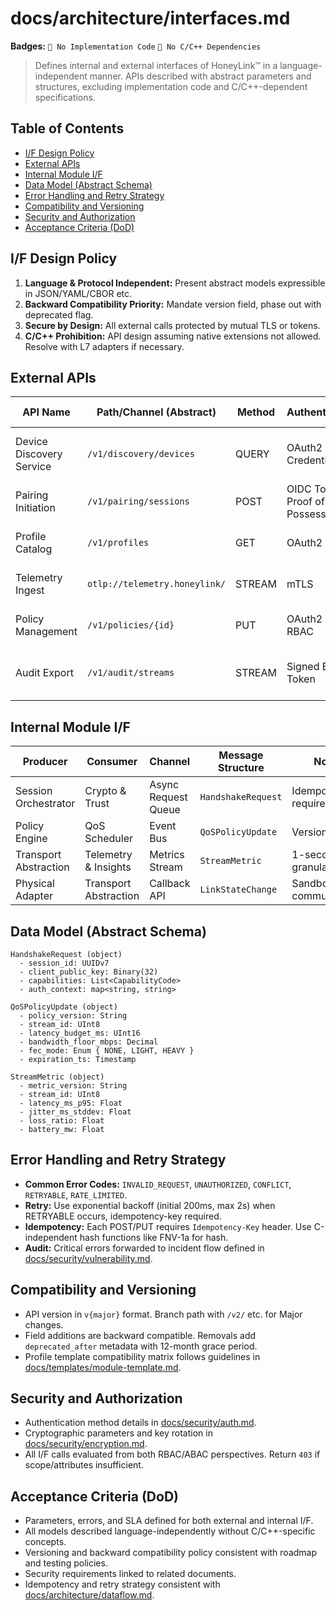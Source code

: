 # docs/architecture/interfaces.md

**Badges:** `🚫 No Implementation Code` `🚫 No C/C++ Dependencies`

> Defines internal and external interfaces of HoneyLink™ in a language-independent manner. APIs described with abstract parameters and structures, excluding implementation code and C/C++-dependent specifications.

## Table of Contents
- [I/F Design Policy](#if-design-policy)
- [External APIs](#external-apis)
- [Internal Module I/F](#internal-module-if)
- [Data Model (Abstract Schema)](#data-model-abstract-schema)
- [Error Handling and Retry Strategy](#error-handling-and-retry-strategy)
- [Compatibility and Versioning](#compatibility-and-versioning)
- [Security and Authorization](#security-and-authorization)
- [Acceptance Criteria (DoD)](#acceptance-criteria-dod)

## I/F Design Policy
1. **Language & Protocol Independent:** Present abstract models expressible in JSON/YAML/CBOR etc.
2. **Backward Compatibility Priority:** Mandate version field, phase out with deprecated flag.
3. **Secure by Design:** All external calls protected by mutual TLS or tokens.
4. **C/C++ Prohibition:** API design assuming native extensions not allowed. Resolve with L7 adapters if necessary.

## External APIs
| API Name | Path/Channel (Abstract) | Method | Authentication | Description | Response SLA |
|----------|------------------------|--------|----------------|-------------|--------------|
| Device Discovery Service | `/v1/discovery/devices` | QUERY | OAuth2 Client Credentials | Retrieve Beacon results, filtering | Within 200ms |
| Pairing Initiation | `/v1/pairing/sessions` | POST | OIDC Token + Proof of Possession | Create pairing request | Within 500ms |
| Profile Catalog | `/v1/profiles` | GET | OAuth2 | List available profiles | Within 150ms |
| Telemetry Ingest | `otlp://telemetry.honeylink/` | STREAM | mTLS | Send metrics/logs | 99.9% continuous operation |
| Policy Management | `/v1/policies/{id}` | PUT | OAuth2 + RBAC | Update policy definition | Within 400ms |
| Audit Export | `/v1/audit/streams` | STREAM | Signed Event Token | Subscribe to immutable logs | Within 24h delay |

## Internal Module I/F
| Producer | Consumer | Channel | Message Structure | Notes |
|----------|----------|---------|-------------------|-------|
| Session Orchestrator | Crypto & Trust | Async Request Queue | `HandshakeRequest` | Idempotent ID required |
| Policy Engine | QoS Scheduler | Event Bus | `QoSPolicyUpdate` | Versioned |
| Transport Abstraction | Telemetry & Insights | Metrics Stream | `StreamMetric` | 1-second granularity |
| Physical Adapter | Transport Abstraction | Callback API | `LinkStateChange` | Sandboxed communication |

## Data Model (Abstract Schema)
```
HandshakeRequest (object)
  - session_id: UUIDv7
  - client_public_key: Binary(32)
  - capabilities: List<CapabilityCode>
  - auth_context: map<string, string>

QoSPolicyUpdate (object)
  - policy_version: String
  - stream_id: UInt8
  - latency_budget_ms: UInt16
  - bandwidth_floor_mbps: Decimal
  - fec_mode: Enum { NONE, LIGHT, HEAVY }
  - expiration_ts: Timestamp

StreamMetric (object)
  - metric_version: String
  - stream_id: UInt8
  - latency_ms_p95: Float
  - jitter_ms_stddev: Float
  - loss_ratio: Float
  - battery_mw: Float
```

## Error Handling and Retry Strategy
- **Common Error Codes:** `INVALID_REQUEST`, `UNAUTHORIZED`, `CONFLICT`, `RETRYABLE`, `RATE_LIMITED`.
- **Retry:** Use exponential backoff (initial 200ms, max 2s) when RETRYABLE occurs, idempotency-key required.
- **Idempotency:** Each POST/PUT requires `Idempotency-Key` header. Use C-independent hash functions like FNV-1a for hash.
- **Audit:** Critical errors forwarded to incident flow defined in [docs/security/vulnerability.md](../security/vulnerability.md).

## Compatibility and Versioning
- API version in `v{major}` format. Branch path with `/v2/` etc. for Major changes.
- Field additions are backward compatible. Removals add `deprecated_after` metadata with 12-month grace period.
- Profile template compatibility matrix follows guidelines in [docs/templates/module-template.md](../templates/module-template.md).

## Security and Authorization
- Authentication method details in [docs/security/auth.md](../security/auth.md).
- Cryptographic parameters and key rotation in [docs/security/encryption.md](../security/encryption.md).
- All I/F calls evaluated from both RBAC/ABAC perspectives. Return `403` if scope/attributes insufficient.

## Acceptance Criteria (DoD)
- Parameters, errors, and SLA defined for both external and internal I/F.
- All models described language-independently without C/C++-specific concepts.
- Versioning and backward compatibility policy consistent with roadmap and testing policies.
- Security requirements linked to related documents.
- Idempotency and retry strategy consistent with [docs/architecture/dataflow.md](./dataflow.md).
